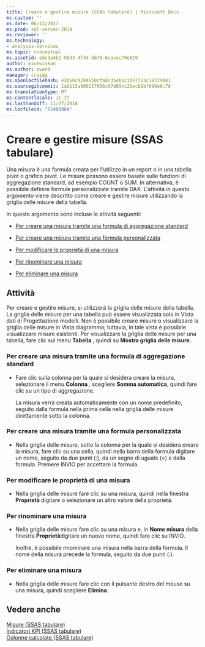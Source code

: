 ```yaml
---
title: Creare e gestire misure (SSAS tabulare) | Microsoft Docs
ms.custom: ''
ms.date: 06/13/2017
ms.prod: sql-server-2014
ms.reviewer: ''
ms.technology:
- analysis-services
ms.topic: conceptual
ms.assetid: edc1a4b2-96d3-4f34-bb70-6cacec79e819
author: minewiskan
ms.author: owend
manager: craigg
ms.openlocfilehash: e3b50c9284610cfa8c35eba21de7723c18729401
ms.sourcegitcommit: 1ab115a906117966c07d89cc2becb1bf690e8c78
ms.translationtype: MT
ms.contentlocale: it-IT
ms.lasthandoff: 11/27/2018
ms.locfileid: "52405004"
---
```

# <a name="create-and-manage-measures-ssas-tabular"></a>Creare e gestire misure (SSAS tabulare)
  Una misura è una formula creata per l'utilizzo in un report o in una tabella pivot o grafico pivot. Le misure possono essere basate sulle funzioni di aggregazione standard, ad esempio COUNT o SUM. In alternativa, è possibile definire formule personalizzate tramite DAX. L'attività in questo argomento viene descritto come creare e gestire misure utilizzando la griglia delle misure della tabella.  
  
 In questo argomento sono incluse le attività seguenti:  
  
-   [Per creare una misura tramite una formula di aggregazione standard](#bkmk_create_stand)  
  
-   [Per creare una misura tramite una formula personalizzata](#bkmk_create_custom)  
  
-   [Per modificare le proprietà di una misura](#bkmk_edit)  
  
-   [Per rinominare una misura](#bkmk_rename)  
  
-   [Per eliminare una misura](#bkmk_delete)  
  
## <a name="tasks"></a>Attività  
 Per creare e gestire misure, si utilizzerà la griglia delle misure della tabella. La griglia delle misure per una tabella può essere visualizzata solo in Vista dati di Progettazione modelli. Non è possibile creare misure o visualizzare la griglia delle misure in Vista diagramma; tuttavia, in tale vista è possibile visualizzare misure esistenti. Per visualizzare la griglia delle misure per una tabella, fare clic sul menu **Tabella** , quindi su **Mostra griglia delle misure**.  
  
###  <a name="bkmk_create_stand"></a> Per creare una misura tramite una formula di aggregazione standard  
  
-   Fare clic sulla colonna per la quale si desidera creare la misura, selezionare il menu **Colonna** , scegliere **Somma automatica**, quindi fare clic su un tipo di aggregazione.  
  
     La misura verrà creata automaticamente con un nome predefinito, seguito dalla formula nella prima cella nella griglia delle misure direttamente sotto la colonna.  
  
###  <a name="bkmk_create_custom"></a> Per creare una misura tramite una formula personalizzata  
  
-   Nella griglia delle misure, sotto la colonna per la quale si desidera creare la misura, fare clic su una cella, quindi nella barra della formula digitare un nome, seguito da due punti (:), da un segno di uguale (=) e dalla formula. Premere INVIO per accettare la formula.  
  
###  <a name="bkmk_edit"></a> Per modificare le proprietà di una misura  
  
-   Nella griglia delle misure fare clic su una misura, quindi nella finestra **Proprietà** digitare o selezionare un altro valore della proprietà.  
  
###  <a name="bkmk_rename"></a> Per rinominare una misura  
  
-   Nella griglia delle misure fare clic su una misura e, in **Nome misura** della finestra **Proprietà**digitare un nuovo nome, quindi fare clic su INVIO.  
  
     Inoltre, è possibile rinominare una misura nella barra della formula. Il nome della misura precede la formula, seguito da due punti (:).  
  
###  <a name="bkmk_delete"></a> Per eliminare una misura  
  
-   Nella griglia delle misure fare clic con il pulsante destro del mouse su una misura, quindi scegliere **Elimina**.  
  
## <a name="see-also"></a>Vedere anche  
 [Misure &#40;SSAS tabulare&#41;](measures-ssas-tabular.md)   
 [Indicatori KPI &#40;SSAS tabulare&#41;](kpis-ssas-tabular.md)   
 [Colonne calcolate &#40;SSAS tabulare&#41;](ssas-calculated-columns.md)  
  
  
